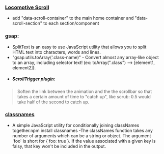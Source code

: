 ### [Locomotive Scroll](https://github.com/locomotivemtl/locomotive-scroll)

- add "data-scroll-container" to the main home container and "data-scroll-section" to each section/component

### gsap:
- SplitText is an easy to use JavaScript utility that allows you to split HTML text into characters, words and lines. 
- "gsap.utils.toArray('.class-name)" - Convert almost any array-like object to an array, including selector text! (ex: toArray(".class") --> [element1, element2]). 
- ##### ScrollTrigger plugin:
> Soften the link between the animation and the the scrollbar so that takes a certain amount of time to "catch up", like scrub: 0.5 would take half of the second to catch up.

### [classnames](https://www.npmjs.com/package/classnames)
- A simple JavaScript utility for conditionally joining classNames together.npm install classnames
-The classNames function takes any number of arguments which can be a string or object. The argument 'foo' is short for { foo: true }. If the value associated with a given key is falsy, that key won't be included in the output.
